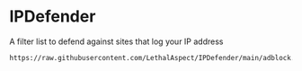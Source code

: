 # IPDefender

A filter list to defend against sites that log your IP address

```
https://raw.githubusercontent.com/LethalAspect/IPDefender/main/adblock.txt
```
